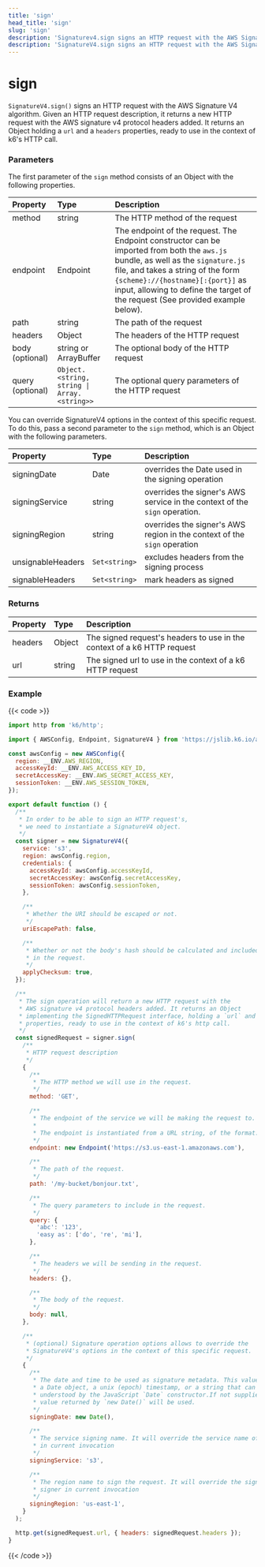```yaml
---
title: 'sign'
head_title: 'sign'
slug: 'sign'
description: 'Signaturev4.sign signs an HTTP request with the AWS Signature V4 algorithm'
description: 'SignatureV4.sign signs an HTTP request with the AWS Signature V4 algorithm'
---
```


# sign

`SignatureV4.sign()` signs an HTTP request with the AWS Signature V4 algorithm. Given an HTTP request description, it returns a new HTTP request with the AWS signature v4 protocol headers added. It returns an Object holding a `url` and a `headers` properties, ready to use in the context of k6's HTTP call.

### Parameters

The first parameter of the `sign` method consists of an Object with the following properties.

| Property         | Type                                        | Description                                                                                                                                                                                                                                                                                   |
| :--------------- | :------------------------------------------ | :-------------------------------------------------------------------------------------------------------------------------------------------------------------------------------------------------------------------------------------------------------------------------------------------- |
| method           | string                                      | The HTTP method of the request                                                                                                                                                                                                                                                                |
| endpoint         | Endpoint                                    | The endpoint of the request. The Endpoint constructor can be imported from both the `aws.js` bundle, as well as the `signature.js` file, and takes a string of the form `{scheme}://{hostname}[:{port}]` as input, allowing to define the target of the request (See provided example below). |
| path             | string                                      | The path of the request                                                                                                                                                                                                                                                                       |
| headers          | Object                                      | The headers of the HTTP request                                                                                                                                                                                                                                                               |
| body (optional)  | string or ArrayBuffer                       | The optional body of the HTTP request                                                                                                                                                                                                                                                         |
| query (optional) | `Object.<string, string \| Array.<string>>` | The optional query parameters of the HTTP request                                                                                                                                                                                                                                             |

You can override SignatureV4 options in the context of this specific request. To do this, pass a second parameter to the `sign` method, which is an Object with the following parameters.

| Property          | Type          | Description                                                                |
| :---------------- | :------------ | :------------------------------------------------------------------------- |
| signingDate       | Date          | overrides the Date used in the signing operation                           |
| signingService    | string        | overrides the signer's AWS service in the context of the `sign` operation. |
| signingRegion     | string        | overrides the signer's AWS region in the context of the `sign` operation   |
| unsignableHeaders | `Set<string>` | excludes headers from the signing process                                  |
| signableHeaders   | `Set<string>` | mark headers as signed                                                     |

### Returns

| Property | Type   | Description                                                             |
| :------- | :----- | :---------------------------------------------------------------------- |
| headers  | Object | The signed request's headers to use in the context of a k6 HTTP request |
| url      | string | The signed url to use in the context of a k6 HTTP request               |

### Example

{{< code >}}

```javascript
import http from 'k6/http';

import { AWSConfig, Endpoint, SignatureV4 } from 'https://jslib.k6.io/aws/0.12.0/signature.js';

const awsConfig = new AWSConfig({
  region: __ENV.AWS_REGION,
  accessKeyId: __ENV.AWS_ACCESS_KEY_ID,
  secretAccessKey: __ENV.AWS_SECRET_ACCESS_KEY,
  sessionToken: __ENV.AWS_SESSION_TOKEN,
});

export default function () {
  /**
   * In order to be able to sign an HTTP request's,
   * we need to instantiate a SignatureV4 object.
   */
  const signer = new SignatureV4({
    service: 's3',
    region: awsConfig.region,
    credentials: {
      accessKeyId: awsConfig.accessKeyId,
      secretAccessKey: awsConfig.secretAccessKey,
      sessionToken: awsConfig.sessionToken,
    },

    /**
     * Whether the URI should be escaped or not.
     */
    uriEscapePath: false,

    /**
     * Whether or not the body's hash should be calculated and included
     * in the request.
     */
    applyChecksum: true,
  });

  /**
   * The sign operation will return a new HTTP request with the
   * AWS signature v4 protocol headers added. It returns an Object
   * implementing the SignedHTTPRequest interface, holding a `url` and a `headers`
   * properties, ready to use in the context of k6's http call.
   */
  const signedRequest = signer.sign(
    /**
     * HTTP request description
     */
    {
      /**
       * The HTTP method we will use in the request.
       */
      method: 'GET',

      /**
       * The endpoint of the service we will be making the request to.
       *
       * The endpoint is instantiated from a URL string, of the format: `{scheme}://{hostname}[:{port}]`
       */
      endpoint: new Endpoint('https://s3.us-east-1.amazonaws.com'),

      /**
       * The path of the request.
       */
      path: '/my-bucket/bonjour.txt',

      /**
       * The query parameters to include in the request.
       */
      query: {
        'abc': '123',
        'easy as': ['do', 're', 'mi'],
      },

      /**
       * The headers we will be sending in the request.
       */
      headers: {},

      /**
       * The body of the request.
       */
      body: null,
    },

    /**
     * (optional) Signature operation options allows to override the
     * SignatureV4's options in the context of this specific request.
     */
    {
      /**
       * The date and time to be used as signature metadata. This value should be
       * a Date object, a unix (epoch) timestamp, or a string that can be
       * understood by the JavaScript `Date` constructor.If not supplied, the
       * value returned by `new Date()` will be used.
       */
      signingDate: new Date(),

      /**
       * The service signing name. It will override the service name of the signer
       * in current invocation
       */
      signingService: 's3',

      /**
       * The region name to sign the request. It will override the signing region of the
       * signer in current invocation
       */
      signingRegion: 'us-east-1',
    }
  );

  http.get(signedRequest.url, { headers: signedRequest.headers });
}
```

{{< /code >}}
